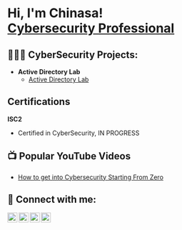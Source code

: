<h1>Hi, I'm Chinasa! <br/> <a href="https://www.linkedin.com/in/chinasandidi/">Cybersecurity Professional</a>

<h2>👩🏾‍💻 CyberSecurity Projects:</h2>

- <b>Active Directory Lab</b>
  - [Active Directory Lab](https://github.com/nasablastoff/ActiveDirectoryLab.git)

<h2>Certifications</h2>

<b>ISC2</b>
- Certified in CyberSecurity, IN PROGRESS



<h2>📺 Popular YouTube Videos</h2>

- [How to get into Cybersecurity Starting From Zero](https://www.youtube.com/watch?v=a83ASGn_V_s)


<h2> 🤳 Connect with me:</h2>

[<img align="left" alt="JoshMadakor | YouTube" width="22px" src="https://cdn.jsdelivr.net/npm/simple-icons@v3/icons/youtube.svg" />][youtube]
[<img align="left" alt="JoshMadakor | Twitter" width="22px" src="https://cdn.jsdelivr.net/npm/simple-icons@v3/icons/twitter.svg" />][twitter]
[<img align="left" alt="JoshMadakor | LinkedIn" width="22px" src="https://cdn.jsdelivr.net/npm/simple-icons@v3/icons/linkedin.svg" />][linkedin]
[<img align="left" alt="JoshMadakor | Instagram" width="22px" src="https://cdn.jsdelivr.net/npm/simple-icons@v3/icons/instagram.svg" />][instagram]

[twitter]: https://twitter.com/chinasawashere
[youtube]: https://www.youtube.com/@chinasawashacked
[instagram]: https://www.instagram.com/chinasawashacked/
[linkedin]: https://linkedin.com/in/chinasandidi


